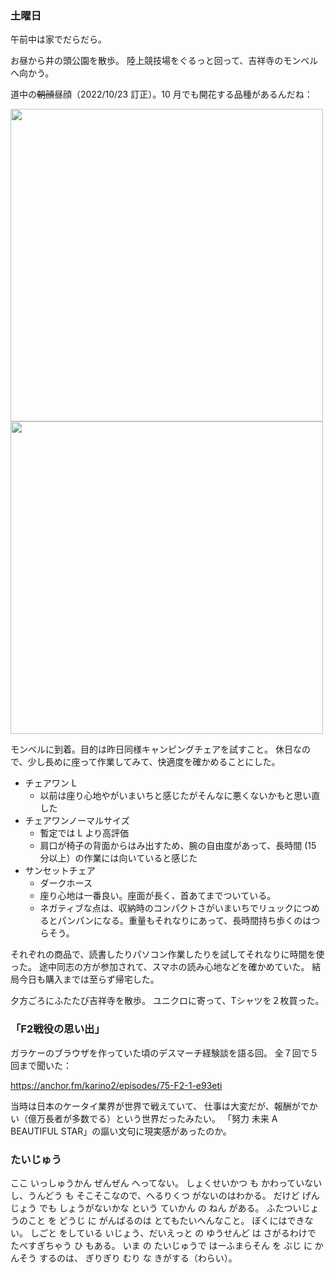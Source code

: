 ### 土曜日

午前中は家でだらだら。

お昼から井の頭公園を散歩。
陸上競技場をぐるっと回って、吉祥寺のモンベルへ向かう。

道中の~~朝顔~~昼顔（2022/10/23 訂正）。10 月でも開花する品種があるんだね：

<img src="https://i.imgur.com/2o3LZzt.jpg" width="500">

<img src="https://i.imgur.com/X0rp1rY.jpg" width="500">

モンベルに到着。目的は昨日同様キャンピングチェアを試すこと。
休日なので、少し長めに座って作業してみて、快適度を確かめることにした。

- チェアワン L
    - 以前は座り心地やがいまいちと感じたがそんなに悪くないかもと思い直した
- チェアワンノーマルサイズ
    - 暫定では L より高評価
    - 肩口が椅子の背面からはみ出すため、腕の自由度があって、長時間 (15 分以上）の作業には向いていると感じた
- サンセットチェア
    - ダークホース
    - 座り心地は一番良い。座面が長く、首あてまでついている。
    - ネガティブな点は、収納時のコンパクトさがいまいちでリュックにつめるとパンパンになる。重量もそれなりにあって、長時間持ち歩くのはつらそう。

それぞれの商品で、読書したりパソコン作業したりを試してそれなりに時間を使った。
途中同志の方が参加されて、スマホの読み心地などを確かめていた。
結局今日も購入までは至らず帰宅した。

夕方ごろにふたたび吉祥寺を散歩。
ユニクロに寄って、Tシャツを２枚買った。

### 「F2戦役の思い出」

ガラケーのブラウザを作っていた頃のデスマーチ経験談を語る回。
全７回で５回まで聞いた：

https://anchor.fm/karino2/episodes/75-F2-1-e93eti

当時は日本のケータイ業界が世界で戦えていて、
仕事は大変だが、報酬がでかい（億万長者が多数でる）という世界だったみたい。
「努力 未来 A BEAUTIFUL STAR」の謳い文句に現実感があったのか。

### たいじゅう

ここ いっしゅうかん ぜんぜん へってない。
しょくせいかつ も かわっていないし、うんどう も そこそこなので、へるりくつ がないのはわかる。
だけど げんじょう でも しょうがないかな という ていかん の ねん がある。
ふたついじょうのこと を どうじ に がんばるのは とてもたいへんなこと。 ぼくにはできない。
しごと をしている いじょう、だいえっと の ゆうせんど は さがるわけで たべすぎちゃう ひ もある。
いま の たいじゅうで はーふまらそん を ぶじ に かんそう するのは、 ぎりぎり むり な きがする（わらい）。